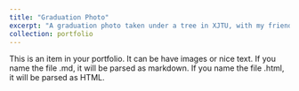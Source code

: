 ```yaml
---
title: "Graduation Photo"
excerpt: "A graduation photo taken under a tree in XJTU, with my friend. <br/><img src='/images/iamge-portfolio-1.jpg'>"
collection: portfolio
---
```


This is an item in your portfolio. It can be have images or nice text. If you name the file .md, it will be parsed as markdown. If you name the file .html, it will be parsed as HTML. 
